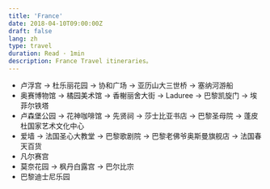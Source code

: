 ```yaml
---
title: 'France'
date: 2018-04-10T09:00:00Z
draft: false
lang: zh
type: travel
duration: Read · 1min
description: France Travel itineraries。
---
```


- 卢浮宫 → 杜乐丽花园 → 协和广场 → 亚历山大三世桥 → 塞纳河游船
- 奥赛博物馆 → 橘园美术馆 → 香榭丽舍大街 → Laduree → 巴黎凯旋门 → 埃菲尔铁塔
- 卢森堡公园 → 花神咖啡馆 → 先贤祠 → 莎士比亚书店 → 巴黎圣母院 → 蓬皮杜国家艺术文化中心
- 爱墙 → 法国圣心大教堂 → 巴黎歌剧院 → 巴黎老佛爷奥斯曼旗舰店 → 法国春天百货
- 凡尔赛宫
- 莫奈花园 → 枫丹白露宫 → 巴尔比宗
- 巴黎迪士尼乐园

